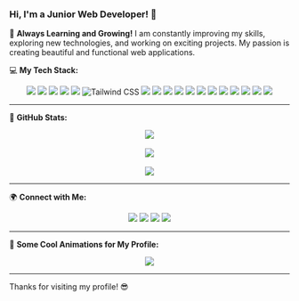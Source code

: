 ### Hi, I'm a Junior Web Developer! 👋

🚀 **Always Learning and Growing!** I am constantly improving my skills, exploring new technologies, and working on exciting projects. My passion is creating beautiful and functional web applications. 

💻 **My Tech Stack:**  
<p align="center">
  <img src="https://img.shields.io/badge/HTML5-%23E34F26.svg?style=for-the-badge&logo=html5&logoColor=white"/>
  <img src="https://img.shields.io/badge/CSS3-%231572B6.svg?style=for-the-badge&logo=css3&logoColor=white"/>
  <img src="https://img.shields.io/badge/JavaScript-%23F7DF1E.svg?style=for-the-badge&logo=javascript&logoColor=black"/>
  <img src="https://img.shields.io/badge/TypeScript-%23007ACC.svg?style=for-the-badge&logo=typescript&logoColor=white"/>
  <img src="https://img.shields.io/badge/Bootstrap-%237952B3.svg?style=for-the-badge&logo=bootstrap&logoColor=white"/>
  <img src="https://img.shields.io/badge/Tailwind_CSS-%2338B2AC.svg?style=for-the-badge&logo=tailwind-css&logoColor=white" alt="Tailwind CSS"/>
  <img src="https://img.shields.io/badge/Sass-%23CC6699.svg?style=for-the-badge&logo=sass&logoColor=white"/>
  <img src="https://img.shields.io/badge/SCSS-%23CC6699.svg?style=for-the-badge&logo=sass&logoColor=white"/>
  <img src="https://img.shields.io/badge/React-%2361DAFB.svg?style=for-the-badge&logo=react&logoColor=black"/>
  <img src="https://img.shields.io/badge/Vite-%23646CFF.svg?style=for-the-badge&logo=vite&logoColor=white"/>
  <img src="https://img.shields.io/badge/Python-%233776AB.svg?style=for-the-badge&logo=python&logoColor=white"/>
  <img src="https://img.shields.io/badge/Git-%23F05032.svg?style=for-the-badge&logo=git&logoColor=white"/>
  <img src="https://img.shields.io/badge/GitHub-%23181717.svg?style=for-the-badge&logo=github&logoColor=white"/>
  <img src="https://img.shields.io/badge/SQL-025E8C?style=for-the-badge&logo=postgresql&logoColor=white"/>
  <img src="https://img.shields.io/badge/MongoDB-47A248?style=for-the-badge&logo=mongodb&logoColor=white"/>
  <img src="https://img.shields.io/badge/Django-092E20?style=for-the-badge&logo=django&logoColor=white"/>
  <img src="https://img.shields.io/badge/Express.js-000000?style=for-the-badge&logo=express&logoColor=white"/>
<img src="https://img.shields.io/badge/Node.js-339933?style=for-the-badge&logo=nodedotjs&logoColor=white"/>
</p>

---

💊 **GitHub Stats:**
<p align="center">
  <img src="https://github-readme-stats.vercel.app/api?username=CodeArcadia-fastest&show_icons=true&theme=radical"/>
  <br><br>
  <img src="https://streak-stats.demolab.com/?user=CodeArcadia-fastest&theme=radical" />
  <br><br>
  <img src="https://github-readme-stats.vercel.app/api/top-langs/?username=CodeArcadia-fastest&layout=compact&theme=radical"/>
</p>

---

🌍 **Connect with Me:**  
<p align="center">
  <a href="https://t.me/eric_dev"><img src="https://img.shields.io/badge/Telegram-2CA5E0?style=for-the-badge&logo=telegram&logoColor=white"/></a>
  <a href="https://www.linkedin.com/in/YOUR_LINKEDIN"><img src="https://img.shields.io/badge/LinkedIn-0077B5?style=for-the-badge&logo=linkedin&logoColor=white"/></a>
  <a href="https://www.youtube.com/c/YOUR_YOUTUBE"><img src="https://img.shields.io/badge/YouTube-FF0000?style=for-the-badge&logo=youtube&logoColor=white"/></a>
  <a href="https://www.instagram.com/YOUR_INSTAGRAM"><img src="https://img.shields.io/badge/Instagram-E4405F?style=for-the-badge&logo=instagram&logoColor=white"/></a>
</p>

---


🚀 **Some Cool Animations for My Profile:**
<p align="center">
  <img src="https://komarev.com/ghpvc/?username=CodeArcadia-fastest&color=brightgreen"/>
</p>

---


Thanks for visiting my profile! 😎
